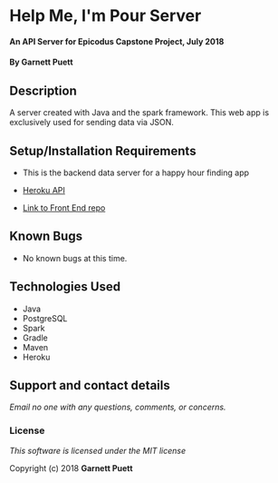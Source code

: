 # Help Me, I'm Pour Server

#### An API Server for Epicodus Capstone Project, July 2018

#### By Garnett Puett

## Description

A server created with Java and the spark framework. This web app is exclusively used for sending data via JSON.

## Setup/Installation Requirements

* This is the backend data server for a happy hour finding app

* <a href="https://im-pour.herokuapp.com/bars/">Heroku API</a>

* <a href='https://github.com/gpuett/help-me-im-pour'>Link to Front End repo</a>

## Known Bugs
* No known bugs at this time.

## Technologies Used
* Java
* PostgreSQL
* Spark
* Gradle
* Maven
* Heroku

## Support and contact details

_Email no one with any questions, comments, or concerns._

### License

*This software is licensed under the MIT license*

Copyright (c) 2018 **Garnett Puett**
